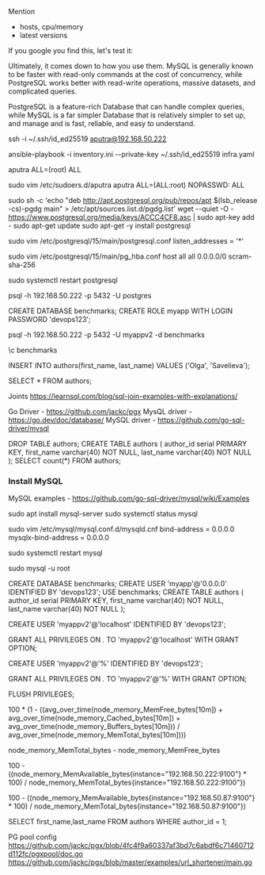 Mention

- hosts, cpu/memory
- latest versions


If you google you find this, let's test it:

Ultimately, it comes down to how you use them. MySQL is generally known to be faster with read-only commands at the cost of concurrency, while PostgreSQL works better with read-write operations, massive datasets, and complicated queries.

PostgreSQL is a feature-rich Database that can handle complex queries, while MySQL is a far simpler Database that is relatively simpler to set up, and manage and is fast, reliable, and easy to understand.



ssh -i ~/.ssh/id_ed25519 aputra@192.168.50.222

ansible-playbook -i inventory.ini --private-key ~/.ssh/id_ed25519 infra.yaml


aputra  ALL=(root) ALL

sudo vim /etc/sudoers.d/aputra
aputra ALL=(ALL:root) NOPASSWD: ALL







sudo sh -c 'echo "deb http://apt.postgresql.org/pub/repos/apt $(lsb_release -cs)-pgdg main" > /etc/apt/sources.list.d/pgdg.list'
wget --quiet -O - https://www.postgresql.org/media/keys/ACCC4CF8.asc | sudo apt-key add -
sudo apt-get update
sudo apt-get -y install postgresql

sudo vim /etc/postgresql/15/main/postgresql.conf
listen_addresses = '*'


sudo vim /etc/postgresql/15/main/pg_hba.conf
host  all  all 0.0.0.0/0 scram-sha-256

sudo systemctl restart postgresql



psql -h 192.168.50.222 -p 5432 -U postgres


CREATE DATABASE benchmarks;
CREATE ROLE myapp WITH LOGIN PASSWORD 'devops123';

psql -h 192.168.50.222 -p 5432 -U myappv2 -d benchmarks

\c benchmarks



INSERT INTO authors(first_name, last_name)
VALUES ('Olga', 'Savelieva');

SELECT * FROM authors;

Joints
https://learnsql.com/blog/sql-join-examples-with-explanations/

Go Driver - https://github.com/jackc/pgx
MysQL driver - https://go.dev/doc/database/
MySQL driver - https://github.com/go-sql-driver/mysql

DROP TABLE authors;
CREATE TABLE authors (
    author_id  serial PRIMARY KEY,
    first_name varchar(40) NOT NULL,
    last_name  varchar(40) NOT NULL
);
SELECT count(*) FROM authors;






### Install MySQL

MySQL examples - https://github.com/go-sql-driver/mysql/wiki/Examples

sudo apt install mysql-server
sudo systemctl status mysql

sudo vim /etc/mysql/mysql.conf.d/mysqld.cnf
bind-address            = 0.0.0.0
mysqlx-bind-address     = 0.0.0.0

sudo systemctl restart mysql

sudo mysql -u root

CREATE DATABASE benchmarks;
CREATE USER 'myapp'@'0.0.0.0' IDENTIFIED BY 'devops123';
USE benchmarks;
CREATE TABLE authors (
    author_id  serial PRIMARY KEY,
    first_name varchar(40) NOT NULL,
    last_name  varchar(40) NOT NULL
);




CREATE USER 'myappv2'@'localhost' IDENTIFIED BY 'devops123';

GRANT ALL PRIVILEGES ON *.* TO 'myappv2'@'localhost' WITH GRANT OPTION;



CREATE USER 'myappv2'@'%' IDENTIFIED BY 'devops123';

GRANT ALL PRIVILEGES ON *.* TO 'myappv2'@'%' WITH GRANT OPTION;

FLUSH PRIVILEGES;






100 * (1 - ((avg_over_time(node_memory_MemFree_bytes[10m]) + avg_over_time(node_memory_Cached_bytes[10m]) + avg_over_time(node_memory_Buffers_bytes[10m])) / avg_over_time(node_memory_MemTotal_bytes[10m])))

node_memory_MemTotal_bytes - node_memory_MemFree_bytes

100 - ((node_memory_MemAvailable_bytes{instance="192.168.50.222:9100"} * 100) / node_memory_MemTotal_bytes{instance="192.168.50.222:9100"})

100 - ((node_memory_MemAvailable_bytes{instance="192.168.50.87:9100"} * 100) / node_memory_MemTotal_bytes{instance="192.168.50.87:9100"})

SELECT first_name,last_name FROM authors WHERE author_id = 1;

PG pool config
https://github.com/jackc/pgx/blob/4fc4f9a60337af3bd7c6abdf6c71460712d112fc/pgxpool/doc.go
https://github.com/jackc/pgx/blob/master/examples/url_shortener/main.go